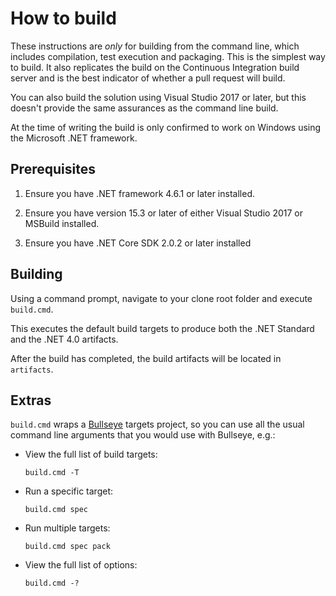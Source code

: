 # How to build

These instructions are *only* for building from the command line, which includes compilation, test execution and packaging. This is the simplest way to build.
It also replicates the build on the Continuous Integration build server and is the best indicator of whether a pull request will build.

You can also build the solution using Visual Studio 2017 or later, but this doesn't provide the same assurances as the command line build.

At the time of writing the build is only confirmed to work on Windows using the Microsoft .NET framework.

## Prerequisites

1. Ensure you have .NET framework 4.6.1 or later installed.

1. Ensure you have version 15.3 or later of either Visual Studio 2017 or MSBuild installed.

1. Ensure you have .NET Core SDK 2.0.2 or later installed

## Building

Using a command prompt, navigate to your clone root folder and execute `build.cmd`.

This executes the default build targets to produce both the .NET Standard and the .NET 4.0 artifacts.

After the build has completed, the build artifacts will be located in `artifacts`.

## Extras

`build.cmd` wraps a [Bullseye](https://github.com/adamralph/bullseye) targets project, so you can use all the usual command line arguments that you would use with Bullseye, e.g.:

* View the full list of build targets:

    `build.cmd -T`

* Run a specific target:

    `build.cmd spec`

* Run multiple targets:

    `build.cmd spec pack`

* View the full list of options:

    `build.cmd -?`
